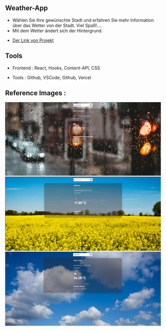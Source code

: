 ## Weather-App

- Wählen Sie Ihre gewünschte Stadt und erfahren Sie mehr Information über das Wetter von der Stadt. Viel Spaß!....
- Mit dem Wetter ändert sich der Hintergrund.

* [Der Link von Projekt](https://3-d-avatar-semihbeyzade.vercel.app/)


## Tools

- Frontend : React, Hooks, Content-API, CSS

- Tools : Github, VSCode, Github, Vercel 

## Reference Images :


  <img src="public/img/regen.png" />
  <img src="public/img/sonne.png" />
  <img src="public/img/wolke.png" />




